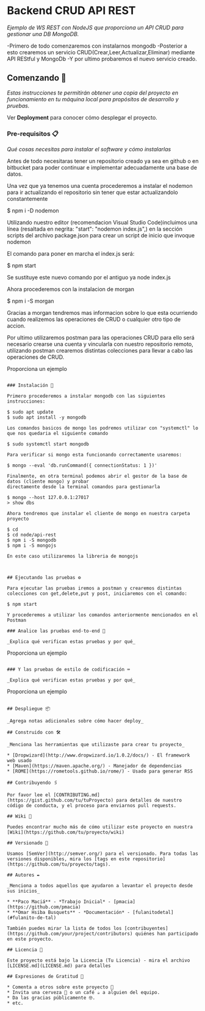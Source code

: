 # Backend CRUD API REST

_Ejemplo de WS REST con NodeJS que proporciona un API CRUD para gestionar una DB MongoDB._

-Primero de todo comenzaremos con instalarnos mongodb
-Posterior a esto crearemos un servicio CRUD(Crear,Leer,Actualizar,Eliminar) mediante API REStful y MongoDb
-Y por ultimo probaremos el nuevo servicio creado.

## Comenzando 🚀

_Estas instrucciones te permitirán obtener una copia del proyecto en funcionamiento en tu máquina local para propósitos de desarrollo y pruebas._


Ver **Deployment** para conocer cómo desplegar el proyecto.


### Pre-requisitos 📋

_Qué cosas necesitas para instalar el software y cómo instalarlas_

Antes de todo necesitaras tener un repositorio creado ya sea en github o en bitbucket para poder continuar e implementar
adecuadamente una base de datos.

Una vez que ya tenemos una cuenta procederemos a instalar el nodemon para ir actualizando el repositorio sin tener que estar actualizandolo constantemente

$ npm i -D nodemon

Utilizando nuestro editor (recomendacion Visual Studio Code)incluimos una línea (resaltada en negrita: "start": "nodemon index.js",) en la sección scripts del archivo package.json para crear un script de inicio que invoque nodemon

El comando para poner en marcha el index.js será:

$ npm start

Se sustituye este nuevo comando por el antiguo ya node index.js

Ahora procederemos con la instalacion de morgan 

$ npm i -S morgan

Gracias a morgan tendremos mas informacion sobre lo que esta ocurriendo cuando realizemos las operaciones de CRUD o cualquier otro tipo de accion.


Por ultimo utilizaremos postman para las operaciones CRUD para ello será necesario crearse una cuenta y vincularla con nuestro 
repositorio remoto, utilizando postman crearemos distintas colecciones para llevar a cabo las operaciones de CRUD.


Proporciona un ejemplo
```

### Instalación 🔧

Primero procederemos a instalar mongodb con las siguientes instrucciones:

$ sudo apt update
$ sudo apt install -y mongodb

Los comandos basicos de mongo los podremos utilizar con "systemctl" lo que nos quedaria el siguiente comando

$ sudo systemctl start mongodb

Para verificar si mongo esta funcionando correctamente usaremos:

$ mongo --eval 'db.runCommand({ connectionStatus: 1 })'

Finalmente, en otra terminal podemos abrir el gestor de la base de datos (cliente mongo) y probar
directamente desde la terminal comandos para gestionarla

$ mongo --host 127.0.0.1:27017
> show dbs

Ahora tendremos que instalar el cliente de mongo en nuestra carpeta proyecto

$ cd
$ cd node/api-rest
$ npm i -S mongodb
$ npm i -S mongojs

En este caso utilizaremos la libreria de mongojs



## Ejecutando las pruebas ⚙️

Para ejecutar las pruebas iremos a postman y crearemos distintas colecciones con get,delete,put y post, iniciaremos con el comando:

$ npm start

Y procederemos a utilizar los comandos anteriormente mencionados en el Postman

### Analice las pruebas end-to-end 🔩

_Explica qué verifican estas pruebas y por qué_

```
Proporciona un ejemplo
```

### Y las pruebas de estilo de codificación ⌨️

_Explica qué verifican estas pruebas y por qué_

```
Proporciona un ejemplo
```

## Despliegue 📦

_Agrega notas adicionales sobre cómo hacer deploy_

## Construido con 🛠️

_Menciona las herramientas que utilizaste para crear tu proyecto_

* [Dropwizard](http://www.dropwizard.io/1.0.2/docs/) - El framework web usado
* [Maven](https://maven.apache.org/) - Manejador de dependencias
* [ROME](https://rometools.github.io/rome/) - Usado para generar RSS

## Contribuyendo 🖇️

Por favor lee el [CONTRIBUTING.md](https://gist.github.com/tu/tuProyecto) para detalles de nuestro código de conducta, y el proceso para enviarnos pull requests.

## Wiki 📖

Puedes encontrar mucho más de cómo utilizar este proyecto en nuestra [Wiki](https://github.com/tu/proyecto/wiki)

## Versionado 📌

Usamos [SemVer](http://semver.org/) para el versionado. Para todas las versiones disponibles, mira los [tags en este repositorio](https://github.com/tu/proyecto/tags).

## Autores ✒️

_Menciona a todos aquellos que ayudaron a levantar el proyecto desde sus inicios_

* **Paco Maciá** - *Trabajo Inicial* - [pmacia](https://github.com/pmacia)
* **Omar Hsiba Busquets** - *Documentación* - [fulanitodetal](#fulanito-de-tal)

También puedes mirar la lista de todos los [contribuyentes](https://github.com/your/project/contributors) quiénes han participado en este proyecto. 

## Licencia 📄

Este proyecto está bajo la Licencia (Tu Licencia) - mira el archivo [LICENSE.md](LICENSE.md) para detalles

## Expresiones de Gratitud 🎁

* Comenta a otros sobre este proyecto 📢
* Invita una cerveza 🍺 o un café ☕ a alguien del equipo. 
* Da las gracias públicamente 🤓.
* etc.